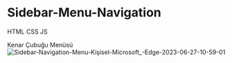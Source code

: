 # Sidebar-Menu-Navigation
HTML
CSS
JS



Kenar Çubuğu Menüsü
![Sidebar-Navigation-Menu-Kişisel-Microsoft_-Edge-2023-06-27-10-59-01](https://github.com/botanbrk/Sidebar-Menu-Navigation/assets/129686736/692bc47d-9d1f-4612-b110-cd48fafe776b)

